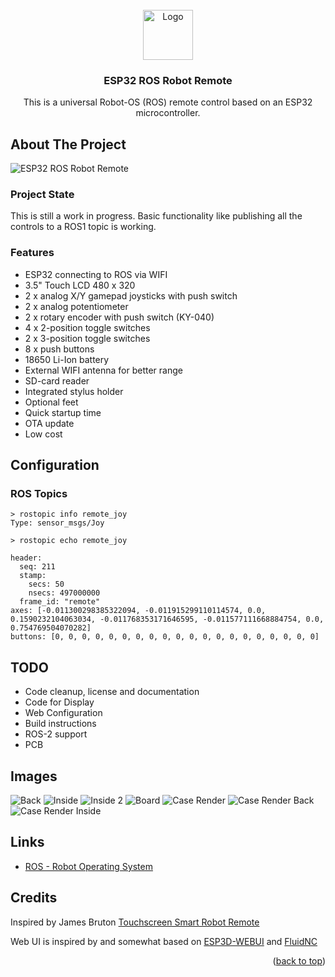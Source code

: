 
<!-- PROJECT LOGO -->
<br />
<div align="center">
  <a href="https://github.com/avenhaus/ESP32_ROS_Robot_Remote">
    <img src="images/ROS_Remote_Logo.jpg" alt="Logo" width="80" height="80">
  </a>

<h3 align="center">ESP32 ROS Robot Remote</h3>

  <p align="center">
    This is a universal Robot-OS (ROS) remote control based on an ESP32 microcontroller. 
  </p>
</div>

<!-- ABOUT THE PROJECT -->
## About The Project

![ESP32 ROS Robot Remote](images/ROS_Remote_1.jpg)

### Project State
This is still a work in progress. Basic functionality like publishing all the controls to a ROS1 topic is working.

### Features

* ESP32 connecting to ROS via WIFI
* 3.5" Touch LCD 480 x 320
* 2 x analog X/Y gamepad joysticks with push switch
* 2 x analog potentiometer
* 2 x rotary encoder with push switch (KY-040)
* 4 x 2-position toggle switches
* 2 x 3-position toggle switches
* 8 x push buttons
* 18650 Li-Ion battery
* External WIFI antenna for better range
* SD-card reader
* Integrated stylus holder
* Optional feet
* Quick startup time
* OTA update
* Low cost

## Configuration

### ROS Topics

```
> rostopic info remote_joy
Type: sensor_msgs/Joy

> rostopic echo remote_joy

header: 
  seq: 211
  stamp: 
    secs: 50
    nsecs: 497000000
  frame_id: "remote"
axes: [-0.011300298385322094, -0.011915299110114574, 0.0, 0.1590232104063034, -0.011768353171646595, -0.011577111668884754, 0.0, 0.754769504070282]
buttons: [0, 0, 0, 0, 0, 0, 0, 0, 0, 0, 0, 0, 0, 0, 0, 0, 0, 0, 0, 0]

```

## TODO

* Code cleanup, license and documentation
* Code for Display
* Web Configuration
* Build instructions
* ROS-2 support
* PCB

## Images

![Back](images/Back.jpg)
![Inside](images/Inside.jpg)
![Inside 2](images/Inside_2.jpg)
![Board](images/Board.jpg)
![Case Render](images/Case_Render.png)
![Case Render Back](images/Case_Render_Back.png)
![Case Render Inside](images/Case_Render_Inside.png)

## Links
* [ROS - Robot Operating System](https://www.ros.org/)

## Credits
Inspired by James Bruton [Touchscreen Smart Robot Remote](https://www.youtube.com/watch?v=ATQblGOjMWQ)

Web UI is inspired by and somewhat based on [ESP3D-WEBUI](https://github.com/luc-github/ESP3D-WEBUI) and [FluidNC](https://github.com/bdring/FluidNC)

<p align="right">(<a href="#top">back to top</a>)</p> 






